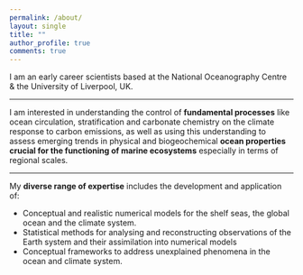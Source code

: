 ```yaml
---
permalink: /about/
layout: single
title: ""
author_profile: true
comments: true
---
```

I am an early career scientists based at the National Oceanography Centre & the University of Liverpool, UK. 
 
---

I am interested in understanding the control of **fundamental processes** like ocean circulation, stratification and carbonate chemistry on the climate response to carbon emissions, as well as using this understanding to assess emerging trends in physical and biogeochemical **ocean properties crucial for the functioning of marine ecosystems** especially in terms of regional scales.

---

My **diverse range of expertise** includes the development and application of:
* Conceptual and realistic numerical models for the shelf seas, the global ocean and the climate system. 
* Statistical methods for analysing and reconstructing observations of the Earth system and their assimilation into numerical models 
* Conceptual frameworks to address unexplained phenomena in the ocean and climate system.
